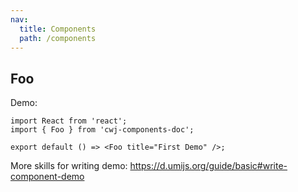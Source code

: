 ```yaml
---
nav:
  title: Components
  path: /components
---
```


## Foo

Demo:

```tsx
import React from 'react';
import { Foo } from 'cwj-components-doc';

export default () => <Foo title="First Demo" />;
```

More skills for writing demo: https://d.umijs.org/guide/basic#write-component-demo
